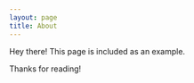 ```yaml
---
layout: page
title: About
---
```


<p class="message">
  Hey there! This page is included as an example.
</p>


Thanks for reading!
